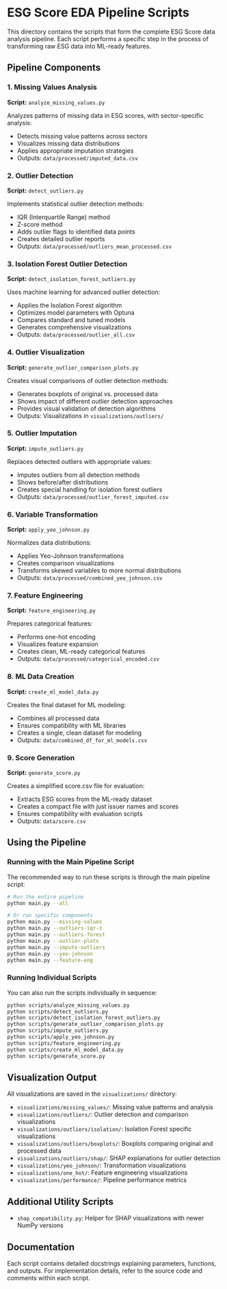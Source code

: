 # ESG Score EDA Pipeline Scripts

This directory contains the scripts that form the complete ESG Score data analysis pipeline. Each script performs a specific step in the process of transforming raw ESG data into ML-ready features.

## Pipeline Components

### 1. Missing Values Analysis

**Script:** `analyze_missing_values.py`

Analyzes patterns of missing data in ESG scores, with sector-specific analysis:
- Detects missing value patterns across sectors
- Visualizes missing data distributions
- Applies appropriate imputation strategies
- Outputs: `data/processed/imputed_data.csv`

### 2. Outlier Detection

**Script:** `detect_outliers.py`

Implements statistical outlier detection methods:
- IQR (Interquartile Range) method
- Z-score method
- Adds outlier flags to identified data points
- Creates detailed outlier reports
- Outputs: `data/processed/outliers_mean_processed.csv`

### 3. Isolation Forest Outlier Detection

**Script:** `detect_isolation_forest_outliers.py`

Uses machine learning for advanced outlier detection:
- Applies the Isolation Forest algorithm
- Optimizes model parameters with Optuna
- Compares standard and tuned models
- Generates comprehensive visualizations
- Outputs: `data/processed/outlier_all.csv`

### 4. Outlier Visualization

**Script:** `generate_outlier_comparison_plots.py`

Creates visual comparisons of outlier detection methods:
- Generates boxplots of original vs. processed data
- Shows impact of different outlier detection approaches
- Provides visual validation of detection algorithms
- Outputs: Visualizations in `visualizations/outliers/`

### 5. Outlier Imputation

**Script:** `impute_outliers.py`

Replaces detected outliers with appropriate values:
- Imputes outliers from all detection methods
- Shows before/after distributions
- Creates special handling for isolation forest outliers
- Outputs: `data/processed/outlier_forest_imputed.csv`

### 6. Variable Transformation

**Script:** `apply_yeo_johnson.py`

Normalizes data distributions:
- Applies Yeo-Johnson transformations
- Creates comparison visualizations
- Transforms skewed variables to more normal distributions
- Outputs: `data/processed/combined_yeo_johnson.csv`

### 7. Feature Engineering

**Script:** `feature_engineering.py`

Prepares categorical features:
- Performs one-hot encoding
- Visualizes feature expansion
- Creates clean, ML-ready categorical features
- Outputs: `data/processed/categorical_encoded.csv`

### 8. ML Data Creation

**Script:** `create_ml_model_data.py`

Creates the final dataset for ML modeling:
- Combines all processed data
- Ensures compatibility with ML libraries
- Creates a single, clean dataset for modeling
- Outputs: `data/combined_df_for_ml_models.csv`

### 9. Score Generation

**Script:** `generate_score.py`

Creates a simplified score.csv file for evaluation:
- Extracts ESG scores from the ML-ready dataset
- Creates a compact file with just issuer names and scores
- Ensures compatibility with evaluation scripts
- Outputs: `data/score.csv`

## Using the Pipeline

### Running with the Main Pipeline Script

The recommended way to run these scripts is through the main pipeline script:

```bash
# Run the entire pipeline
python main.py --all

# Or run specific components
python main.py --missing-values
python main.py --outliers-iqr-z
python main.py --outliers-forest
python main.py --outlier-plots
python main.py --impute-outliers
python main.py --yeo-johnson
python main.py --feature-eng
```

### Running Individual Scripts

You can also run the scripts individually in sequence:

```bash
python scripts/analyze_missing_values.py
python scripts/detect_outliers.py
python scripts/detect_isolation_forest_outliers.py
python scripts/generate_outlier_comparison_plots.py
python scripts/impute_outliers.py
python scripts/apply_yeo_johnson.py
python scripts/feature_engineering.py
python scripts/create_ml_model_data.py
python scripts/generate_score.py
```

## Visualization Output

All visualizations are saved in the `visualizations/` directory:

- `visualizations/missing_values/`: Missing value patterns and analysis
- `visualizations/outliers/`: Outlier detection and comparison visualizations
- `visualizations/outliers/isolation/`: Isolation Forest specific visualizations
- `visualizations/outliers/boxplots/`: Boxplots comparing original and processed data
- `visualizations/outliers/shap/`: SHAP explanations for outlier detection
- `visualizations/yeo_johnson/`: Transformation visualizations
- `visualizations/one_hot/`: Feature engineering visualizations
- `visualizations/performance/`: Pipeline performance metrics

## Additional Utility Scripts

- `shap_compatibility.py`: Helper for SHAP visualizations with newer NumPy versions

## Documentation

Each script contains detailed docstrings explaining parameters, functions, and outputs. For implementation details, refer to the source code and comments within each script.